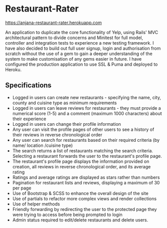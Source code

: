 # Restaurant-Rater

https://anjana-restaurant-rater.herokuapp.com

An application to duplicate the core functionality of Yelp, using Rails' MVC architectural pattern to divide concerns and Minitest for full model, controller and integration tests to experience a new testing framework. I have also decided to build out full user signup, login and authorisation from scratch without the use of a gem to gain a deeper understanding of the system to make customisation of any gems easier in future. I have configured the production application to use SSL & Puma and deployed to Heroku.

## Specifications
- Logged in users can create new restaurants - specifying the name, city, county and cuisine type as minimum requirements
- Logged in users can leave reviews for restaurants - they must provide a numerical score (1-5) and a comment (maximum 1000 characters) about their experience
- Logged in users can change their profile information
- Any user can visit the profile pages of other users to see a history of their reviews in reverse chronological order
- Any user can search for restaurants based on their required criteria (by name/ location /cuisine type)
- The search returns a list of restaurants matching the search criteria. Selecting a restaurant forwards the user to the restaurant's profile page.
- The restaurant's profile page displays the information provided on creation, all reviews in reverse chronological order, and its average rating
- Ratings and average ratings are displayed as stars rather than numbers
- Pagination for restaurant lists and reviews, displaying a maximum of 30 per page
- Use of Bootstrap & SCSS to enhance the overall design of the site
- Use of partials to refactor more complex views and render collections
- Use of helper methods
- Friendly forwarding by redirecting the user to the protected page they were trying to access before being prompted to login
- Admin status required to edit/delete restaurants and delete users.
